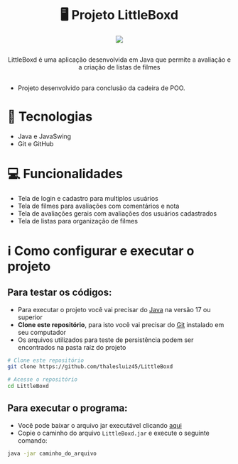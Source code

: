 <h1 align="center">
 🖥️ Projeto LittleBoxd
</h1>
<p align="center">
 <img src="https://i.imgur.com/uDvdhIH.png" />
</p>

##
<p align="center">LittleBoxd é uma aplicação desenvolvida em Java que permite a avaliação e a criação de listas de filmes</p>

##

- Projeto desenvolvido para conclusão da cadeira de POO.

# 🚀 Tecnologias
- Java e JavaSwing
- Git e GitHub

# 💻 Funcionalidades
- Tela de login e cadastro para multiplos usuários
- Tela de filmes para avaliações com comentários e nota
- Tela de avaliações gerais com avaliações dos usuários cadastrados
- Tela de listas para organização de filmes

# ℹ Como configurar e executar o projeto
## Para testar os códigos:
- Para executar o projeto você vai precisar do [Java](https://www.java.com/pt-BR/download/) na versão 17 ou superior
- __Clone este repositório__, para isto você vai precisar do [Git](https://git-scm.com) instalado em seu computador
- Os arquivos utilizados para teste de persistência podem ser encontrados na pasta raíz do projeto
```bash
# Clone este repositório
git clone https://github.com/thalesluiz45/LittleBoxd

# Acesse o repositório
cd LittleBoxd
```
## Para executar o programa:
- Você pode baixar o arquivo jar executável clicando [aqui](https://drive.google.com/uc?export=download&id=1BFFaW-fQoephQt7HGgLPqKWTA2e7gV3q)
- Copie o caminho do arquivo `LittleBoxd.jar` e execute o seguinte comando:
```bash
java -jar caminho_do_arquivo
```

